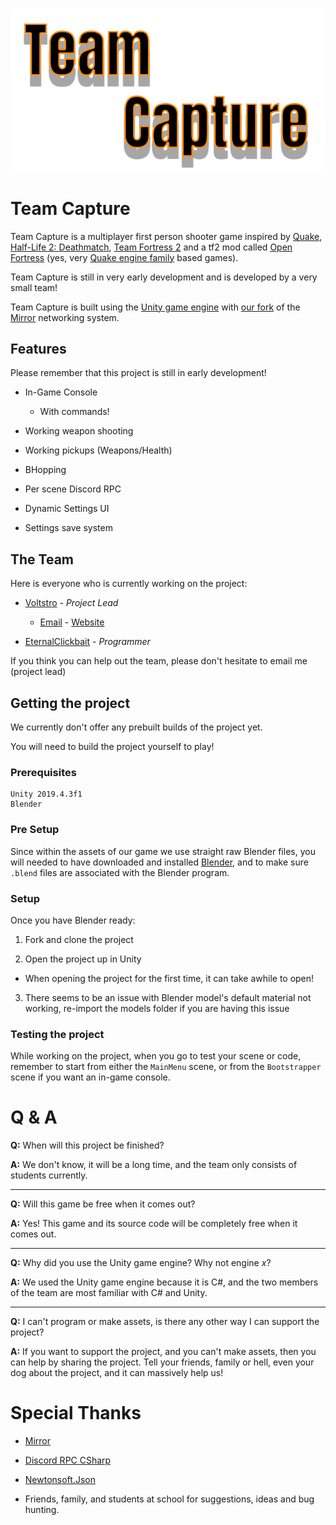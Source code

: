 ![Logo](tc-logo.png)

# Team Capture

Team Capture is a multiplayer first person shooter game inspired by [Quake](https://store.steampowered.com/app/2310/QUAKE/), [Half-Life 2: Deathmatch](https://store.steampowered.com/app/320/HalfLife_2_Deathmatch/), [Team Fortress 2](http://www.teamfortress.com/) and a tf2 mod called [Open Fortress](https://www.openfortress.fun/) (yes, very [Quake engine family](https://commons.wikimedia.org/wiki/File:Quake_-_family_tree.svg) based games).

Team Capture is still in very early development and is developed by a very small team!

Team Capture is built using the [Unity game engine](https://unity.com/) with [our fork](https://github.com/Creepysin-Studios/TC-Mirror) of the [Mirror](https://mirror-networking.com/) networking system.

## Features

Please remember that this project is still in early development!

- In-Game Console

    - With commands!

- Working weapon shooting

- Working pickups (Weapons/Health)

- BHopping

- Per scene Discord RPC

- Dynamic Settings UI

- Settings save system

## The Team

Here is everyone who is currently working on the project:

* [Voltstro](https://github.com/Voltstro) - *Project Lead*

    - [Email](mailto:me@voltstro.dev) - [Website](https://voltstro.dev)

* [EternalClickbait](https://github.com/EternalClickbait) - *Programmer*

If you think you can help out the team, please don't hesitate to email me (project lead)

## Getting the project

We currently don't offer any prebuilt builds of the project yet.

You will need to build the project yourself to play!

### Prerequisites

```
Unity 2019.4.3f1
Blender
```

### Pre Setup

Since within the assets of our game we use straight raw Blender files, you will needed to have downloaded and installed [Blender](https://www.blender.org/), and to make sure `.blend` files are associated with the Blender program.

### Setup

Once you have Blender ready:

1. Fork and clone the project

2. Open the project up in Unity

* When opening the project for the first time, it can take awhile to open!

3. There seems to be an issue with Blender model's default material not working, re-import the models folder if you are having this issue

### Testing the project

While working on the project, when you go to test your scene or code, remember to start from either the `MainMenu` scene, or from the `Bootstrapper` scene if you want an in-game console.

# Q & A

**Q:** When will this project be finished?

**A:** We don't know, it will be a long time, and the team only consists
 of students currently.

---

**Q:** Will this game be free when it comes out?

**A:** Yes! This game and its source code will be completely free when it comes out.

---

**Q:** Why did you use the Unity game engine? Why not engine *x*?

**A:** We used the Unity game engine because it is C#, and the two members of the team are most familiar with C# and Unity.

---

**Q:** I can't program or make assets, is there any other way I can support the project?

**A:** If you want to support the project, and you can't make assets, then you can help by sharing the project. Tell your friends, family or hell, even your dog about the project, and it can massively help us!

# Special Thanks

- [Mirror](https://mirror-networking.com/)

- [Discord RPC CSharp](https://github.com/Lachee/discord-rpc-csharp)

- [Newtonsoft.Json](https://www.newtonsoft.com/json)

- Friends, family, and students at school for suggestions, ideas and bug hunting.
